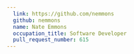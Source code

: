 ```yaml
---
  link: https://github.com/nemmons
  github: nemmons
  name: Nate Emmons
  occupation_title: Software Developer
  pull_request_number: 615
---
```

